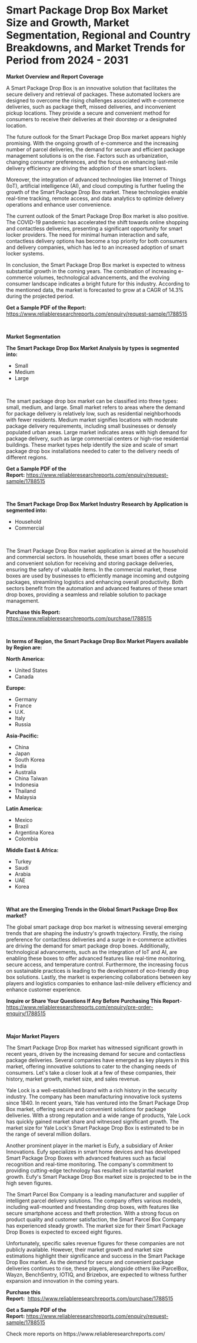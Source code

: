 <p><h1>Smart Package Drop Box Market Size and Growth, Market Segmentation, Regional and Country Breakdowns, and Market Trends for Period from 2024 -  2031</h1></p><p><strong>Market Overview and Report Coverage</strong></p>
<p><p>A Smart Package Drop Box is an innovative solution that facilitates the secure delivery and retrieval of packages. These automated lockers are designed to overcome the rising challenges associated with e-commerce deliveries, such as package theft, missed deliveries, and inconvenient pickup locations. They provide a secure and convenient method for consumers to receive their deliveries at their doorstep or a designated location.</p><p>The future outlook for the Smart Package Drop Box market appears highly promising. With the ongoing growth of e-commerce and the increasing number of parcel deliveries, the demand for secure and efficient package management solutions is on the rise. Factors such as urbanization, changing consumer preferences, and the focus on enhancing last-mile delivery efficiency are driving the adoption of these smart lockers.</p><p>Moreover, the integration of advanced technologies like Internet of Things (IoT), artificial intelligence (AI), and cloud computing is further fueling the growth of the Smart Package Drop Box market. These technologies enable real-time tracking, remote access, and data analytics to optimize delivery operations and enhance user convenience.</p><p>The current outlook of the Smart Package Drop Box market is also positive. The COVID-19 pandemic has accelerated the shift towards online shopping and contactless deliveries, presenting a significant opportunity for smart locker providers. The need for minimal human interaction and safe, contactless delivery options has become a top priority for both consumers and delivery companies, which has led to an increased adoption of smart locker systems.</p><p>In conclusion, the Smart Package Drop Box market is expected to witness substantial growth in the coming years. The combination of increasing e-commerce volumes, technological advancements, and the evolving consumer landscape indicates a bright future for this industry. According to the mentioned data, the market is forecasted to grow at a CAGR of 14.3% during the projected period.</p></p>
<p><strong>Get a Sample PDF of the Report:</strong> <a href="https://www.reliableresearchreports.com/enquiry/request-sample/1788515">https://www.reliableresearchreports.com/enquiry/request-sample/1788515</a></p>
<p>&nbsp;</p>
<p><strong>Market Segmentation</strong></p>
<p><strong>The Smart Package Drop Box Market Analysis by types is segmented into:</strong></p>
<p><ul><li>Small</li><li>Medium</li><li>Large</li></ul></p>
<p>&nbsp;</p>
<p><p>The smart package drop box market can be classified into three types: small, medium, and large. Small market refers to areas where the demand for package delivery is relatively low, such as residential neighborhoods with fewer residents. Medium market signifies locations with moderate package delivery requirements, including small businesses or densely populated urban areas. Large market indicates areas with high demand for package delivery, such as large commercial centers or high-rise residential buildings. These market types help identify the size and scale of smart package drop box installations needed to cater to the delivery needs of different regions.</p></p>
<p><strong>Get a Sample PDF of the Report:</strong>&nbsp;<a href="https://www.reliableresearchreports.com/enquiry/request-sample/1788515">https://www.reliableresearchreports.com/enquiry/request-sample/1788515</a></p>
<p>&nbsp;</p>
<p><strong>The Smart Package Drop Box Market Industry Research by Application is segmented into:</strong></p>
<p><ul><li>Household</li><li>Commercial</li></ul></p>
<p>&nbsp;</p>
<p><p>The Smart Package Drop Box market application is aimed at the household and commercial sectors. In households, these smart boxes offer a secure and convenient solution for receiving and storing package deliveries, ensuring the safety of valuable items. In the commercial market, these boxes are used by businesses to efficiently manage incoming and outgoing packages, streamlining logistics and enhancing overall productivity. Both sectors benefit from the automation and advanced features of these smart drop boxes, providing a seamless and reliable solution to package management.</p></p>
<p><strong>Purchase this Report:</strong>&nbsp; <a href="https://www.reliableresearchreports.com/purchase/1788515">https://www.reliableresearchreports.com/purchase/1788515</a></p>
<p>&nbsp;</p>
<p><strong>In terms of Region, the Smart Package Drop Box Market Players available by Region are:</strong></p>
<p>
    <p> <strong> North America: </strong>
        <ul>
            <li>United States</li>
            <li>Canada</li>
        </ul>
        </p> 
    <p> <strong> Europe: </strong>
        <ul>
            <li>Germany</li>
            <li>France</li>
            <li>U.K.</li>
            <li>Italy</li>
            <li>Russia</li>
        </ul>
        </p> 
    <p> <strong> Asia-Pacific: </strong>
        <ul>
            <li>China</li>
            <li>Japan</li>
            <li>South Korea</li>
            <li>India</li>
            <li>Australia</li>
            <li>China Taiwan</li>
            <li>Indonesia</li>
            <li>Thailand</li>
            <li>Malaysia</li>
        </ul>
        </p> 
    <p> <strong> Latin America: </strong>
        <ul>
            <li>Mexico</li>
            <li>Brazil</li>
            <li>Argentina Korea</li>
            <li>Colombia</li>
        </ul>
        </p> 
    <p> <strong> Middle East & Africa: </strong>
        <ul>
            <li>Turkey</li>
            <li>Saudi</li>
            <li>Arabia</li>
            <li>UAE</li>
            <li>Korea</li>
        </ul>
    </p>
    </p>
<p>&nbsp;</p>
<p><strong>What are the Emerging Trends in the Global Smart Package Drop Box market?</strong></p>
<p><p>The global smart package drop box market is witnessing several emerging trends that are shaping the industry's growth trajectory. Firstly, the rising preference for contactless deliveries and a surge in e-commerce activities are driving the demand for smart package drop boxes. Additionally, technological advancements, such as the integration of IoT and AI, are enabling these boxes to offer advanced features like real-time monitoring, secure access, and temperature control. Furthermore, the increasing focus on sustainable practices is leading to the development of eco-friendly drop box solutions. Lastly, the market is experiencing collaborations between key players and logistics companies to enhance last-mile delivery efficiency and enhance customer experience.</p></p>
<p><strong>Inquire or Share Your Questions If Any Before Purchasing This Report</strong>- <a href="https://www.reliableresearchreports.com/enquiry/pre-order-enquiry/1788515">https://www.reliableresearchreports.com/enquiry/pre-order-enquiry/1788515</a></p>
<p>&nbsp;</p>
<p><strong>Major Market Players</strong></p>
<p><p>The Smart Package Drop Box market has witnessed significant growth in recent years, driven by the increasing demand for secure and contactless package deliveries. Several companies have emerged as key players in this market, offering innovative solutions to cater to the changing needs of consumers. Let's take a closer look at a few of these companies, their history, market growth, market size, and sales revenue.</p><p>Yale Lock is a well-established brand with a rich history in the security industry. The company has been manufacturing innovative lock systems since 1840. In recent years, Yale has ventured into the Smart Package Drop Box market, offering secure and convenient solutions for package deliveries. With a strong reputation and a wide range of products, Yale Lock has quickly gained market share and witnessed significant growth. The market size for Yale Lock's Smart Package Drop Box is estimated to be in the range of several million dollars.</p><p>Another prominent player in the market is Eufy, a subsidiary of Anker Innovations. Eufy specializes in smart home devices and has developed Smart Package Drop Boxes with advanced features such as facial recognition and real-time monitoring. The company's commitment to providing cutting-edge technology has resulted in substantial market growth. Eufy's Smart Package Drop Box market size is projected to be in the high seven figures.</p><p>The Smart Parcel Box Company is a leading manufacturer and supplier of intelligent parcel delivery solutions. The company offers various models, including wall-mounted and freestanding drop boxes, with features like secure smartphone access and theft protection. With a strong focus on product quality and customer satisfaction, the Smart Parcel Box Company has experienced steady growth. The market size for their Smart Package Drop Boxes is expected to exceed eight figures.</p><p>Unfortunately, specific sales revenue figures for these companies are not publicly available. However, their market growth and market size estimations highlight their significance and success in the Smart Package Drop Box market. As the demand for secure and convenient package deliveries continues to rise, these players, alongside others like iParcelBox, Wayzn, BenchSentry, IOTIQ, and Brizebox, are expected to witness further expansion and innovation in the coming years.</p></p>
<p><strong>Purchase this Report:</strong>&nbsp;&nbsp;<a href="https://www.reliableresearchreports.com/purchase/1788515">https://www.reliableresearchreports.com/purchase/1788515</a></p>
<p></p>
<p><strong>Get a Sample PDF of the Report:</strong>&nbsp;<a href="https://www.reliableresearchreports.com/enquiry/request-sample/1788515">https://www.reliableresearchreports.com/enquiry/request-sample/1788515</a></p>
<p>Check more reports on https://www.reliableresearchreports.com/</p>
